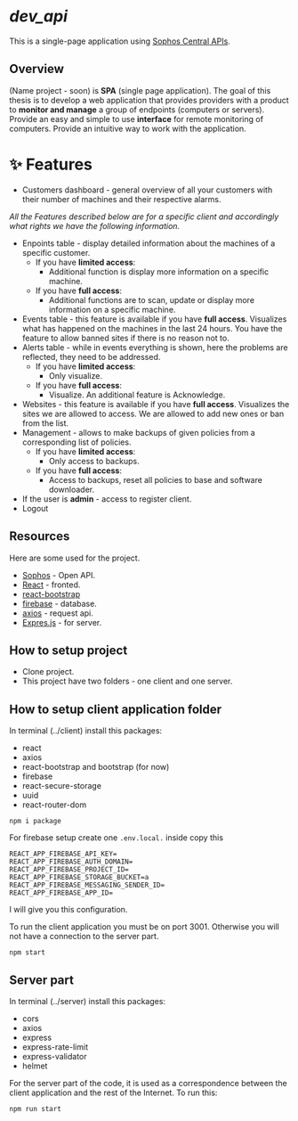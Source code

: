 # _dev_api_
This is a single-page application using [Sophos Central APIs](https://developer.sophos.com/).

## Overview
(Name project - soon) is **SPA** (single page application). The goal of this thesis is to develop a web application that provides providers with a product to **monitor and manage** a group of endpoints (computers or servers). Provide an easy and simple to use **interface** for remote monitoring of computers. Provide an intuitive way to work with the application.


# ✨ Features
- Customers dashboard - general overview of all your customers with their number of machines and their respective alarms.

*All the Features described below are for a specific client and accordingly what rights we have the following information.*

- Enpoints table - display detailed information about the machines of a specific customer.
  - If you have **limited access**:
    - Additional function is display more information on a specific machine.
  - If you have **full access**:
    - Additional functions are to scan, update or display more information on a specific machine.
- Events table - this feature is available if you have **full access**. Visualizes what has happened on the machines in the last 24 hours. You have the feature to allow banned sites if there is no reason not to.
- Alerts table - while in events everything is shown, here the problems are reflected, they need to be addressed.
  - If you have **limited access**:
    - Only visualize.
  - If you have **full access**:
    - Visualize. An additional feature is Acknowledge.
- Websites - this feature is available if you have **full access**. Visualizes the sites we are allowed to access. We are allowed to add new ones or ban from the list.
- Management - allows to make backups of given policies from a corresponding list of policies.
  - If you have **limited access**:
    - Only access to backups.
  - If you have **full access**:
    - Access to backups, reset all policies to base and software downloader.
- If the user is **admin** - access to register client.
- Logout

## Resources
Here are some used for the project.

- [Sophos](https://developer.sophos.com/) - Open API.
- [React](https://react.dev/) - fronted.
- [react-bootstrap](https://react-bootstrap.github.io/)
- [firebase](https://firebase.google.com/) - database.
- [axios](https://axios-http.com/docs/intro) - request api.
- [Expres.js](https://expressjs.com/) - for server.

## How to setup project

- Clone project.
- This project have two folders - one client and one server.

## How to setup client application folder

In terminal (../client) install this packages:
- react
- axios
- react-bootstrap and bootstrap (for now)
- firebase
- react-secure-storage
- uuid
- react-router-dom

```
npm i package
```

For firebase setup create one ```.env.local.``` inside copy this
```
REACT_APP_FIREBASE_API_KEY=
REACT_APP_FIREBASE_AUTH_DOMAIN=
REACT_APP_FIREBASE_PROJECT_ID=
REACT_APP_FIREBASE_STORAGE_BUCKET=a
REACT_APP_FIREBASE_MESSAGING_SENDER_ID=
REACT_APP_FIREBASE_APP_ID=
```
I will give you this configuration.

To run the client application you must be on port 3001. Otherwise you will not have a connection to the server part.
```
npm start
```
## Server part

In terminal (../server) install this packages:
- cors
- axios
- express
- express-rate-limit
- express-validator
- helmet

For the server part of the code, it is used as a correspondence between the client application and the rest of the Internet.
To run this:
```
npm run start
```
